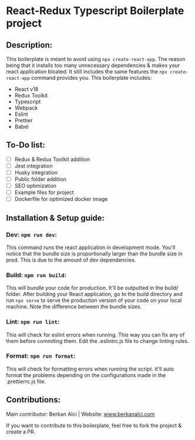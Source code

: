 # React-Redux Typescript Boilerplate project

## Description:

This boilerplate is meant to avoid using `npx create-react-app`. The reason being that it installs too many unnecessary dependencies & makes your react application bloated. It still includes the same features the `npx create-react-app` command provides you.
This boilerplate includes:

 - React v18
 - Redux Toolkit
 - Typescript
 - Webpack
 - Eslint
 - Prettier
 - Babel

## To-Do list:

 - [ ] Redux & Redux Toolkit addition
 - [ ] Jest integration
 - [ ] Husky integration
 - [ ] Public folder addition
 - [ ] SEO optimization
 - [ ] Example files for project
 - [ ] Dockerfile for optimized docker image

## Installation & Setup guide:

### Dev: `npm run dev`:
This command runs the react application in development mode. You'll notice that the bundle size is proportionally larger than the bundle size in prod. This is due to the amount of dev dependencies.

### Build: `npm run build`:
This will bundle your code for production. It'll be outputted in the build/ folder. After building your React application, go to the build directory and run `npx serve` to serve the production version of your code on your local machine. Note the difference between the bundle sizes.

### Lint: `npm run lint`:
This will check for eslint errors when running. This way you can fix any of them before commiting them. Edit the .eslintrc.js file to change linting rules.

### Format: `npm run format`:
This will check for formatting errors when running the script. It'll auto format the problems depending on the configurations made in the .prettierrc.js file.

## Contributions:

Main contributor: Berkan Alci | Website: www.berkanalci.com

If you want to contribute to this boilerplate, feel free to fork the project & create a PR.
